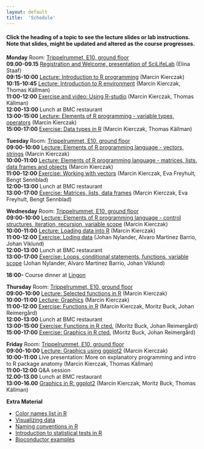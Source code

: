 ```yaml
---
layout: default
title:  'Schedule'
---
```


#### Click the heading of a topic to see the lecture slides or lab instructions. Note that slides, might be updated and altered as the course progresses.

**Monday**
Room: [Trippelrummet, E10, ground floor](files/bmc_map.jpg)  
**09.00-09.15** [Registration and Welcome, presentation of SciLifeLab]() (Elina Staaf)  
**09:15-10:00** [Lecture: Introduction to R programming](Lectures/Lecture_1_-_Introduction.pdf) (Marcin Kierczak)  
**10:15-10:45** [Lecture: Introduction to R environment](Lectures/Lecture_2_-_REnvironment.pdf) (Marcin Kierczak, Thomas Källman)  
**11:00-12:00** [Exercise and video: Using R-studio]() (Marcin Kierczak, Thomas Källman)  
**12:00-13:00** Lunch at BMC restaurant  
**13:00-15:00** [Lecture: Elements of R programming - variable types, operators](Lectures/Lecture_3_-_Elements1.pdf) (Marcin Kierczak)  
**15:00-17:00** [Exercise: Data types in R](Exercises/DataTypes) (Marcin Kierczak, Thomas Källman)  

**Tuesday**
Room: [Trippelrummet, E10, ground floor](files/bmc_map.jpg)  
**09:00-10:00** [Lecture: Elements of R programming language - vectors, strings](Lectures/Lecture_4_-_Elements2.pdf) (Marcin Kierczak)  
**10:00-11:00** [Lecture: Elements of R programming language - matrices, lists, data frames and objects](Lectures/Lecture_5_-_Elements3.pdf) (Marcin Kierczak)  
**11:00-12:00** [Exercise: Working with vectors](Vectors) (Marcin Kierczak, Eva Freyhult, Bengt Sennblad)  
**12:00-13:00** Lunch at BMC restaurant  
**13:00-17:00** [Exercise: Matrices, lists, data frames](Dataframes) (Marcin Kierczak, Eva Freyhult, Bengt Sennblad)  

**Wednesday**
Room: [Trippelrummet, E10, ground floor](files/bmc_map.jpg)  
**09:00-10:00** [Lecture: Elements of R programming language - control structures, iteration, recursion, variable scope](Lectures/Lecture_6_-_Elements4.pdf) (Marcin Kierczak)  
**10:00-11:00** [Lecture: Loading data into R](Lectures/Lecture_7_-_Loading_data.pdf) (Marcin Kierczak)  
**11:00-12:00** [Exercise: Loding data]() (Johan Nylander, Alvaro Martinez Barrio, Johan Viklund)  
**12:00-13:00** Lunch at BMC restaurant  
**13:00-17:00** [Exercise: Loops, conditional statements, functions, variable scope]() (Johan Nylander, Alvaro Martinez Barrio, Johan Viklund)  

**18:00-** Course dinner at [Lingon](https://goo.gl/maps/zXcHB6rPHcU2)

**Thursday**
Room: [Trippelrummet, E10, ground floor](files/bmc_map.jpg)  
**09:00-10:00** [Lecture: Selected functions in R](Lectures/Lecture_8_-_SelectedFns.pdf) (Marcin Kierczak)  
**10:00-11:00** [Lecture: Graphics](Lectures/Lecture_9_-_graphics.pdf) (Marcin Kierczak)  
**11:00-12:00** [Exercise: Functions in R]() (Marcin Kierczak, Moritz Buck, Johan Reimergård)  
**12:00-13:00** Lunch at BMC restaurant  
**13:00-15:00** [Exercise: Functions in R cted.]() (Moritz Buck, Johan Reimergård)  
**15:00-17:00** [Exercise: Graphics in R cted.]() (Moritz Buck, Johan Reimergård)  

**Friday**
Room: [Trippelrummet, E10, ground floor](files/bmc_map.jpg)  
**09:00-10:00** [Lecture: Graphics using ggplot2](Lectures/Lecture_10_-_ggplot2.pdf) (Marcin Kierczak)  
**10:00-11:00** Live presentation: More on explanatory programming and intro to R package anatomy (Marcin Kierczak, Thomas Källman)  
**11:00-12:00** Q&A session  
**12.00-13.00** Lunch at BMC restaurant  
**13:00-16.00** [Graphics in R: ggplot2]() (Marcin Kierczak, Moritz Buck, Thomas Källman)  

**Extra Material**
- [Color names list in R](files/Rcolor.pdf)
- [Visualizing data](files/rules_for_using_color.pdf)
- [Naming conventions in R](files/Rnaming.pdf)
- [Introduction to statistical tests in R](files/statests.pdf)
- [Bioconductor examples](https://f1000research.com/channels/bioconductor)
